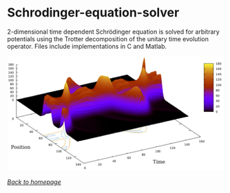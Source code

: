 # Schrodinger-equation-solver
2-dimensional time dependent Schrödinger equation is solved for arbitrary potentials using the Trotter decomposition of the unitary time evolution operator. Files include implementations in C and Matlab.

![3 quantum particles](example.png)

[*Back to homepage*](https://dgoekmen.github.io)
